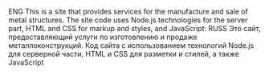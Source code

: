 ENG
This is a site that provides services for the manufacture and sale of metal structures.
The site code uses Node.js technologies for the server part, HTML and CSS for markup and styles, and JavaScript:
RUSS
Это сайт, предоставляющий услуги по изготовлению и продаже металлоконструкций.
Код сайта с использованием технологий Node.js
для серверной части, HTML и CSS для разметки и стилей, а также JavaScript
